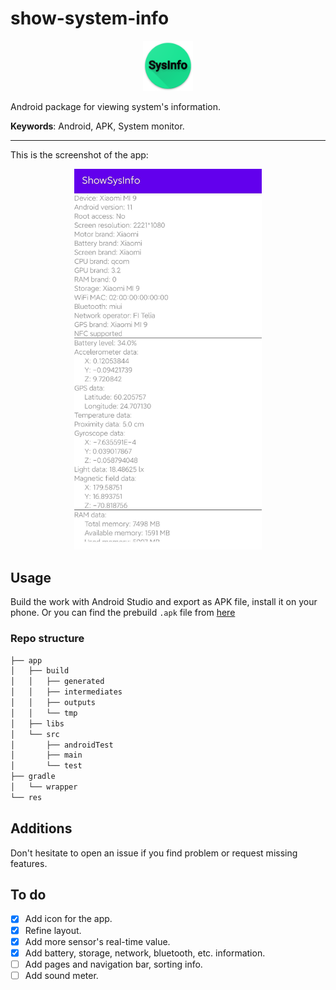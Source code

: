 # show-system-info
<p align="center">
    <a href="https:/" target="_blank" rel="noopener noreferrer">
        <img width="80" src="./res/ic_launcher.png" alt="App screenshot">
    </a>
</p>
Android package for viewing system's information.

**Keywords**: Android, APK, System monitor.

---
This is the screenshot of the app:

<p align="center">
    <a href="https:/" target="_blank" rel="noopener noreferrer">
        <img width="300" src="./res/mi_.jpg" alt="App screenshot">
    </a>
</p>

## Usage
Build the work with Android Studio and export as APK file, install it on your phone.
Or you can find the prebuild `.apk` file from [here](./res/app-debug-androidTest.apk)

### Repo structure
```bash
├── app
│   ├── build
│   │   ├── generated
│   │   ├── intermediates
│   │   ├── outputs
│   │   └── tmp
│   ├── libs
│   └── src
│       ├── androidTest
│       ├── main
│       └── test
├── gradle
│   └── wrapper
└── res
```
## Additions

Don't hesitate to open an issue if you find problem or request missing features.

## To do
- [x] Add icon for the app.
- [x] Refine layout.
- [x] Add more sensor's real-time value.
- [x] Add battery, storage, network, bluetooth, etc. information.
- [ ] Add pages and navigation bar, sorting info.
- [ ] Add sound meter.
